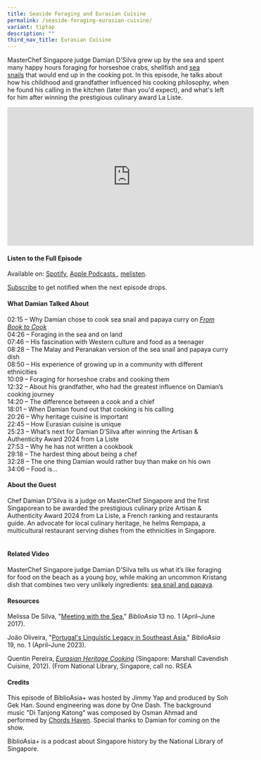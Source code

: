 ```yaml
---
title: Seaside Foraging and Eurasian Cuisine
permalink: /seaside-foraging-eurasian-cuisine/
variant: tiptap
description: ""
third_nav_title: Eurasian Cuisine
---
```

<p>MasterChef Singapore judge Damian D’Silva grew up by the sea&nbsp;and
spent many happy hours foraging&nbsp;for horseshoe crabs, shellfish and
<a href="https://biblioasia.nlb.gov.sg/videos/sea-snail-papaya-curry/" rel="noopener noreferrer nofollow" target="_blank">sea snails</a>&nbsp;that would end up in the cooking pot. In this&nbsp;episode,
he talks about how his childhood and grandfather influenced his cooking
philosophy, when he found his&nbsp;calling in the kitchen&nbsp;(later than
you'd expect), and what's left for him after winning the prestigious culinary
award La Liste.</p>
<div class="iframe-wrapper">
<iframe height="315" width="560" allowfullscreen="true" frameborder="0" src="https://www.youtube.com/embed/DfFeyZ_cPX0?si=Ep5V0obzaqyLCVZK"></iframe>
</div>
<p></p>
<h4><strong>Listen to the Full Episode</strong></h4>
<p>Available on: <a href="https://open.spotify.com/show/66PYiIthr1KqQhJ82XH4DN" rel="noopener noreferrer nofollow" target="_blank"><u>Spotify</u></a>,
<a href="https://podcasts.apple.com/us/podcast/biblioasia/id1688142751" rel="noopener noreferrer nofollow" target="_blank"><u>Apple Podcasts </u>
</a>, <a href="https://www.melisten.sg/podcast/playlist/BiblioAsia+-2115156" rel="noopener noreferrer nofollow" target="_blank"><u>melisten</u></a>.</p>
<p><a href="https://open.spotify.com/show/66PYiIthr1KqQhJ82XH4DN" rel="noopener noreferrer nofollow" target="_blank"><u>Subscribe</u></a> to
get notified when the next episode drops.</p>
<p></p>
<h4><strong>What Damian Talked About</strong></h4>
<p>02:15 – Why Damian chose to cook sea snail and papaya curry on <em><a href="https://biblioasia.nlb.gov.sg/videos/sea-snail-papaya-curry/" rel="noopener noreferrer" target="_blank"><u>From Book to Cook</u></a></em> 
<br>04:26 – Foraging in the sea and on land
<br>07:46 – His fascination with Western culture and food as a teenager
<br>08:28 – The Malay and Peranakan version of the sea snail and papaya curry
dish
<br>08:50 – His experience of growing up in a community with different ethnicities
<br>10:09 – Foraging for horseshoe crabs and cooking them
<br>12:32 – About his grandfather, who had the greatest influence on Damian’s
cooking journey
<br>14:20 – The difference between a cook and a chief
<br>18:01 – When Damian found out that cooking is his calling
<br>20:26 – Why heritage cuisine is important
<br>22:45 – How Eurasian cuisine is unique
<br>25:23 – What’s next for Damian D’Silva after winning the Artisan &amp;
Authenticity Award 2024 from La Liste
<br>27:53 – Why he has not written a cookbook
<br>29:18 – The hardest thing about being a chef
<br>32:28 – The one thing Damian would rather buy than make on his own
<br>34:06 – Food is…</p>
<p></p>
<h4><strong>About the Guest</strong></h4>
<p>Chef Damian D’Silva is a judge on MasterChef Singapore and the first Singaporean
to be awarded the prestigious culinary prize Artisan &amp; Authenticity
Award 2024 from La Liste, a French ranking and restaurants guide. An advocate
for local culinary heritage, he helms Rempapa, a multicultural restaurant
serving dishes from the ethnicities in Singapore.</p>
<h4><br><strong>Related Video</strong></h4>
<p>MasterChef Singapore judge Damian D’Silva tells us what it’s like foraging
for food on the beach as a young boy, while making an uncommon Kristang
dish that combines two very unlikely ingredients: <a href="https://biblioasia.nlb.gov.sg/videos/sea-snail-papaya-curry/" rel="noopener noreferrer nofollow" target="_blank">sea snail and papaya</a>.</p>
<p></p>
<h4><strong>Resources</strong></h4>
<p>Melissa De Silva, "<a href="https://biblioasia.nlb.gov.sg/vol-13/issue-1/apr-jun-2017/meetingwiththesea/" rel="noopener noreferrer nofollow" target="_blank">Meeting with the Sea</a>," <em>BiblioAsia </em>13
no. 1 (April–June 2017).</p>
<p>João Oliveira, "<a href="https://biblioasia.nlb.gov.sg/vol-19/issue-1/apr-jun-2023/portuguese-legacy-southeast-asia/" rel="noopener noreferrer nofollow" target="_blank">Portugal's Linguistic Legacy in Southeast Asia</a>," <em>BiblioAsia </em>19,
no. 1 (April–June 2023).</p>
<p>Quentin Pereira, <em><a href="https://eservice.nlb.gov.sg/redir/itemdetails?bid=14381647" rel="noopener noreferrer nofollow" target="_blank">Eurasian Heritage Cooking</a></em> (Singapore:
Marshall Cavendish Cuisine, 2012). (From National Library, Singapore, call
no. RSEA</p>
<p></p>
<h4><strong>Credits</strong></h4>
<p>This episode of BiblioAsia+ was hosted by Jimmy Yap and produced by Soh
Gek Han. Sound engineering was done by One Dash. The background music "Di
Tanjong Katong" was composed by Osman Ahmad and performed by&nbsp;<a href="https://www.youtube.com/watch?v=uA2v7ka5TAI" rel="noopener noreferrer nofollow" target="_blank"><u>Chords Haven</u></a>.
Special thanks to Damian for coming on the show.</p>
<p>BiblioAsia+ is a podcast about Singapore history by the National Library
of Singapore.</p>
<p>
<br>
</p>